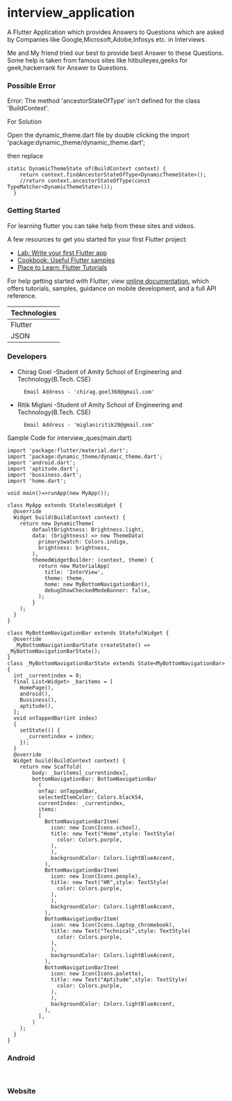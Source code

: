 # interview_application

A Flutter Application which provides Answers to Questions which are asked by Companies like Google,Microsoft,Adobe,Infosys etc. in Interviews.

Me and My friend tried our best to provide best Answer to these Questions. Some help is taken from famous sites like hitbulleyes,geeks for geek,hackerrank for Answer to Questions.


### Possible Error
Error: The method 'ancestorStateOfType' isn't defined for the class 'BuildContext'.

For Solution

Open the dynamic_theme.dart file by double clicking the import 'package:dynamic_theme/dynamic_theme.dart';

then replace

```
static DynamicThemeState of(BuildContext context) {
    return context.findAncestorStateOfType<DynamicThemeState>();
    //return context.ancestorStateOfType(const TypeMatcher<DynamicThemeState>());
  }
```
### Getting Started

For learning flutter you can take help from these sites and videos.

A few resources to get you started for your first Flutter project:

- [Lab: Write your first Flutter app](https://flutter.dev/docs/get-started/codelab)
- [Cookbook: Useful Flutter samples](https://flutter.dev/docs/cookbook)
- [Place to Learn: Flutter Tutorials](https://www.youtube.com/playlist?list=PLR2qQy0Zxs_UdqAcaipPR3CG1Ly57UlhV)

For help getting started with Flutter, view
[online documentation](https://flutter.dev/docs), which offers tutorials,
samples, guidance on mobile development, and a full API reference.

Technologies|
-----------|
Flutter |
JSON |

### Developers
- Chirag Goel -Student of Amity School of Engineering and Technology(B.Tech. CSE)

        Email Address - 'chirag.goel360@gmail.com'
- Ritik Miglani -Student of Amity School of Engineering and Technology(B.Tech. CSE)

        Email Address - 'miglaniritik20@gmail.com'

Sample Code for interview_ques(main.dart)
```
import 'package:flutter/material.dart';
import 'package:dynamic_theme/dynamic_theme.dart';
import 'android.dart';
import 'aptitude.dart';
import 'bussiness.dart';
import 'home.dart';

void main()=>runApp(new MyApp());

class MyApp extends StatelessWidget {
  @override
  Widget build(BuildContext context) {
    return new DynamicTheme(
        defaultBrightness: Brightness.light,
        data: (brightness) => new ThemeData(
          primarySwatch: Colors.indigo,
          brightness: brightness,
        ),
        themedWidgetBuilder: (context, theme) {
          return new MaterialApp(
            title: 'InterView',
            theme: theme,
            home: new MyBottomNavigationBar(),
            debugShowCheckedModeBanner: false,
          );
        }
    );
  }
}

class MyBottomNavigationBar extends StatefulWidget {
  @override
  _MyBottomNavigationBarState createState() => _MyBottomNavigationBarState();
}
class _MyBottomNavigationBarState extends State<MyBottomNavigationBar> {
  int _currentindex = 0;
  final List<Widget> _baritems = [
    HomePage(),
    android(),
    Bussiness(),
    aptitude(),
  ];
  void onTappedBar(int index)
  {
    setState(() {
      _currentindex = index;
    });
  }
  @override
  Widget build(BuildContext context) {
    return new Scaffold(
        body: _baritems[_currentindex],
        bottomNavigationBar: BottomNavigationBar
          (
          onTap: onTappedBar,
          selectedItemColor: Colors.black54,
          currentIndex: _currentindex,
          items:
          [
            BottomNavigationBarItem(
              icon: new Icon(Icons.school),
              title: new Text("Home",style: TextStyle(
                color: Colors.purple,
              ),
              ),
              backgroundColor: Colors.lightBlueAccent,
            ),
            BottomNavigationBarItem(
              icon: new Icon(Icons.people),
              title: new Text("HR",style: TextStyle(
                color: Colors.purple,
              ),
              ),
              backgroundColor: Colors.lightBlueAccent,
            ),
            BottomNavigationBarItem(
              icon: new Icon(Icons.laptop_chromebook),
              title: new Text("Technical",style: TextStyle(
                color: Colors.purple,
              ),
              ),
              backgroundColor: Colors.lightBlueAccent,
            ),
            BottomNavigationBarItem(
              icon: new Icon(Icons.palette),
              title: new Text("Aptitude",style: TextStyle(
                color: Colors.purple,
              ),
              ),
              backgroundColor: Colors.lightBlueAccent,
            ),
          ],
        )
    );
  }
}
```
### Android
![]()
![]()
![]()
![]()
![]()
![]()
![]()

### Website
![]()
![]()